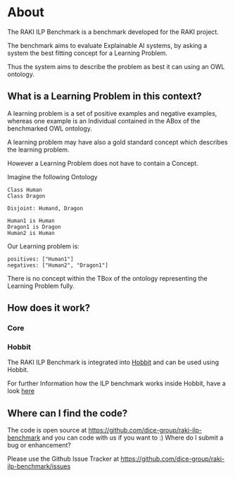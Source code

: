 # About

The RAKI ILP Benchmark is a benchmark developed for the RAKI project.

The benchmark aims to evaluate Explainable AI systems, by asking a system the best fitting concept for a Learning Problem.

Thus the system aims to describe the problem as best it can using an OWL ontology.

## What is a Learning Problem in this context?

A learning problem is a set of positive examples and negative examples, whereas one example is an Individual contained in the ABox of the benchmarked OWL ontology.

A learning problem may have also a gold standard concept which describes the learning problem.

However a Learning Problem does not have to contain a Concept. 

Imagine the following Ontology 

```
Class Human
Class Dragon

Disjoint: Humand, Dragon

Human1 is Human
Dragon1 is Dragon
Human2 is Human
```

Our Learning problem is:

```
positives: ["Human1"]
negatives: ["Human2", "Dragon1"]
```

There is no concept within the TBox of the ontology representing the Learning Problem fully.

## How does it work?

### Core


### Hobbit

The RAKI ILP Benchmark is integrated into [Hobbit](https://project-hobbit.eu) and can be used using Hobbit.

For further Information how the ILP benchmark works inside Hobbit, have a look [here](hobbit/overview)


## Where can I find the code?

The code is open source at https://github.com/dice-group/raki-ilp-benchmark and you can code with us if you want to :)
Where do I submit a bug or enhancement?

Please use the Github Issue Tracker at https://github.com/dice-group/raki-ilp-benchmark/issues